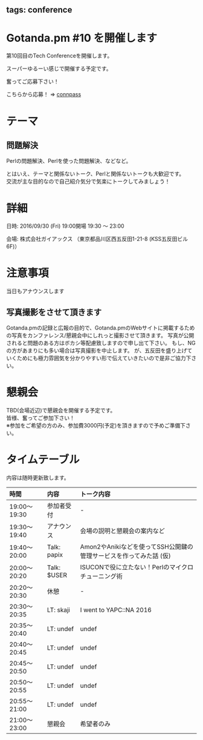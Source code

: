 tags: conference
---
# Gotanda.pm #10 を開催します

第10回目のTech Conferenceを開催します。

スーパーゆるーい感じで開催する予定です。

奮ってご応募下さい！

こちらから応募！ => [connpass](http://gotanda-pm.connpass.com/event/40519/)

# テーマ

## 問題解決

Perlの問題解決、Perlを使った問題解決、などなど。

とはいえ、テーマと関係ないトーク、Perlと関係ないトークも大歓迎です。  
交流が主な目的なので自己紹介気分で気楽にトークしてみましょう！

# 詳細

日時: 2016/09/30 (Fri) 19:00開場 19:30 〜 23:00

会場: 株式会社ガイアックス （東京都品川区西五反田1-21-8 (KSS五反田ビル 6F)）

# 注意事項

当日もアナウンスします

## 写真撮影をさせて頂きます

Gotanda.pmの記録と広報の目的で、Gotanda.pmのWebサイトに掲載するための写真をカンファレンス/懇親会中にしれっと撮影させて頂きます。
写真が公開されると問題のある方はボカシ等配慮致しますので申し出て下さい。
もし、NGの方があまりにも多い場合は写真撮影を中止します。
が、五反田を盛り上げていくためにも極力雰囲気を分かりやすい形で伝えていきたいので是非ご協力下さい。

# 懇親会

TBD(会場近辺)で懇親会を開催する予定です。  
皆様、奮ってご参加下さい！  
※参加をご希望の方のみ、参加費3000円(予定)を頂きますので予めご準備下さい。


# タイムテーブル

内容は随時更新致します。

| 時間 | 内容 | トーク内容 |
|:-----|:-----|:-----------|
| 19:00〜19:30 | 参加者受付 | - |
| 19:30〜19:40 | アナウンス | 会場の説明と懇親会の案内など |
| 19:40〜20:00 | Talk: papix | Amon2やAnikiなどを使ってSSH公開鍵の管理サービスを作ってみた話 (仮) |
| 20:00〜20:20 | Talk: $USER | ISUCONで役に立たない！Perlのマイクロチューニング術 |
| 20:20〜20:30 | 休憩 | - |
| 20:30〜20:35 | LT: skaji | I went to YAPC::NA 2016 |
| 20:35〜20:40 | LT: undef | undef |
| 20:40〜20:45 | LT: undef | undef |
| 20:45〜20:50 | LT: undef | undef |
| 20:50〜20:55 | LT: undef | undef |
| 20:55〜21:00 | LT: undef | undef |
| 21:00〜23:00 | 懇親会 | 希望者のみ |
